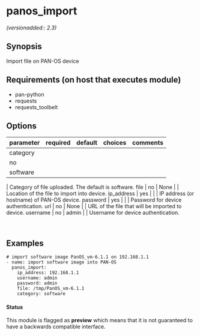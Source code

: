# panos_import

_(versionadded:: 2.3)_


## Synopsis

Import file on PAN-OS device


## Requirements (on host that executes module)

- pan-python
- requests
- requests_toolbelt

## Options

| parameter | required | default | choices | comments |
| --------- | -------- | ------- | ------- | -------- |
category  |
no |
software |
 |
Category of file uploaded. The default is software. </td></tr>
file  |
no |
None |
 |
Location of the file to import into device. </td></tr>
ip_address  |
yes |
 |
 |
IP address (or hostname) of PAN-OS device. </td></tr>
password  |
yes |
 |
 |
Password for device authentication. </td></tr>
url  |
no |
None |
 |
URL of the file that will be imported to device. </td></tr>
username  |
no |
admin |
 |
Username for device authentication. </td></tr>
</table>
</br>



## Examples

    # import software image PanOS_vm-6.1.1 on 192.168.1.1
    - name: import software image into PAN-OS
      panos_import:
        ip_address: 192.168.1.1
        username: admin
        password: admin
        file: /tmp/PanOS_vm-6.1.1
        category: software




#### Status

This module is flagged as **preview** which means that it is not guaranteed to have a backwards compatible interface.

